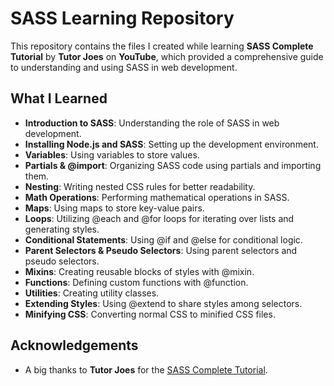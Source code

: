 # SASS Learning Repository
This repository contains the files I created while learning <b>SASS Complete Tutorial</b> by <b>Tutor Joes</b> on <b>YouTube</b>, which provided a comprehensive guide to understanding and using SASS in web development.

## What I Learned
- <b>Introduction to SASS</b>: Understanding the role of SASS in web development.
- <b>Installing Node.js and SASS</b>: Setting up the development environment.
- <b>Variables</b>: Using variables to store values.
- <b>Partials & @import</b>: Organizing SASS code using partials and importing them.
- <b>Nesting</b>: Writing nested CSS rules for better readability.
- <b>Math Operations</b>: Performing mathematical operations in SASS.
- <b>Maps</b>: Using maps to store key-value pairs.
- <b>Loops</b>: Utilizing @each and @for loops for iterating over lists and generating styles.
- <b>Conditional Statements</b>: Using @if and @else for conditional logic.
- <b>Parent Selectors & Pseudo Selectors</b>: Using parent selectors and pseudo selectors.
- <b>Mixins</b>: Creating reusable blocks of styles with @mixin.
- <b>Functions</b>: Defining custom functions with @function.
- <b>Utilities</b>: Creating utility classes.
- <b>Extending Styles</b>: Using @extend to share styles among selectors.
- <b>Minifying CSS</b>: Converting normal CSS to minified CSS files.

## Acknowledgements
- A big thanks to <b>Tutor Joes</b> for the [SASS Complete Tutorial](https://youtu.be/gLEtnHIkYwo?feature=shared).

